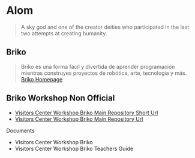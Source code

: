 # Alom

> A sky god and one of the creator deities who participated in the last two attempts at creating humanity.

## Briko

> Briko es una forma fácil y divertida de aprender programación mientras construyes proyectos de robótica, arte, tecnología y más. [Briko Homepage](https://brikorobotics.com/)

## Briko Workshop Non Official

- [Visitors Center Workshop Briko Main Repository Short Url](https://goo.gl/2BMyhE)
- [Visitors Center Workshop Briko Main Repository Url](https://drive.google.com/drive/folders/0B6h7kxp-oIy8enBvUmRRUkdWMXc)

Documents

- Visitors Center Workshop Briko
- Visitors Center Workshop Briko Teachers Guide
